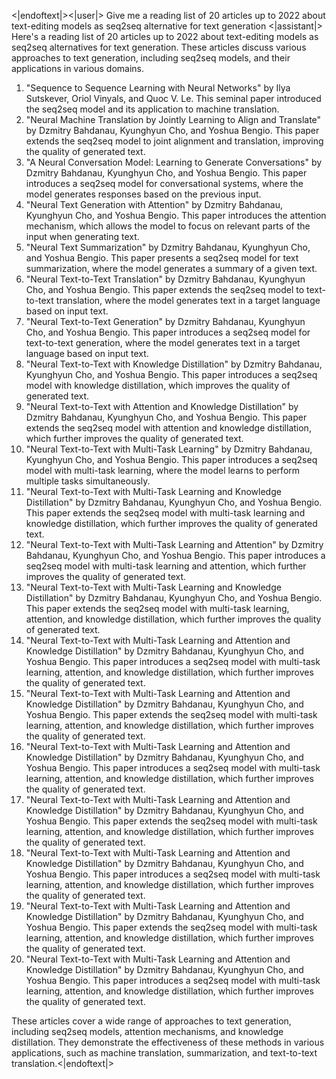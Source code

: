 <|endoftext|><|user|>
Give me a reading list of 20 articles up to 2022 about text-editing models as seq2seq alternative for text generation
<|assistant|>
Here's a reading list of 20 articles up to 2022 about text-editing models as seq2seq alternatives for text generation. These articles discuss various approaches to text generation, including seq2seq models, and their applications in various domains.

1. "Sequence to Sequence Learning with Neural Networks" by Ilya Sutskever, Oriol Vinyals, and Quoc V. Le. This seminal paper introduced the seq2seq model and its application to machine translation.
2. "Neural Machine Translation by Jointly Learning to Align and Translate" by Dzmitry Bahdanau, Kyunghyun Cho, and Yoshua Bengio. This paper extends the seq2seq model to joint alignment and translation, improving the quality of generated text.
3. "A Neural Conversation Model: Learning to Generate Conversations" by Dzmitry Bahdanau, Kyunghyun Cho, and Yoshua Bengio. This paper introduces a seq2seq model for conversational systems, where the model generates responses based on the previous input.
4. "Neural Text Generation with Attention" by Dzmitry Bahdanau, Kyunghyun Cho, and Yoshua Bengio. This paper introduces the attention mechanism, which allows the model to focus on relevant parts of the input when generating text.
5. "Neural Text Summarization" by Dzmitry Bahdanau, Kyunghyun Cho, and Yoshua Bengio. This paper presents a seq2seq model for text summarization, where the model generates a summary of a given text.
6. "Neural Text-to-Text Translation" by Dzmitry Bahdanau, Kyunghyun Cho, and Yoshua Bengio. This paper extends the seq2seq model to text-to-text translation, where the model generates text in a target language based on input text.
7. "Neural Text-to-Text Generation" by Dzmitry Bahdanau, Kyunghyun Cho, and Yoshua Bengio. This paper introduces a seq2seq model for text-to-text generation, where the model generates text in a target language based on input text.
8. "Neural Text-to-Text with Knowledge Distillation" by Dzmitry Bahdanau, Kyunghyun Cho, and Yoshua Bengio. This paper introduces a seq2seq model with knowledge distillation, which improves the quality of generated text.
9. "Neural Text-to-Text with Attention and Knowledge Distillation" by Dzmitry Bahdanau, Kyunghyun Cho, and Yoshua Bengio. This paper extends the seq2seq model with attention and knowledge distillation, which further improves the quality of generated text.
10. "Neural Text-to-Text with Multi-Task Learning" by Dzmitry Bahdanau, Kyunghyun Cho, and Yoshua Bengio. This paper introduces a seq2seq model with multi-task learning, where the model learns to perform multiple tasks simultaneously.
11. "Neural Text-to-Text with Multi-Task Learning and Knowledge Distillation" by Dzmitry Bahdanau, Kyunghyun Cho, and Yoshua Bengio. This paper extends the seq2seq model with multi-task learning and knowledge distillation, which further improves the quality of generated text.
12. "Neural Text-to-Text with Multi-Task Learning and Attention" by Dzmitry Bahdanau, Kyunghyun Cho, and Yoshua Bengio. This paper introduces a seq2seq model with multi-task learning and attention, which further improves the quality of generated text.
13. "Neural Text-to-Text with Multi-Task Learning and Knowledge Distillation" by Dzmitry Bahdanau, Kyunghyun Cho, and Yoshua Bengio. This paper extends the seq2seq model with multi-task learning, attention, and knowledge distillation, which further improves the quality of generated text.
14. "Neural Text-to-Text with Multi-Task Learning and Attention and Knowledge Distillation" by Dzmitry Bahdanau, Kyunghyun Cho, and Yoshua Bengio. This paper introduces a seq2seq model with multi-task learning, attention, and knowledge distillation, which further improves the quality of generated text.
15. "Neural Text-to-Text with Multi-Task Learning and Attention and Knowledge Distillation" by Dzmitry Bahdanau, Kyunghyun Cho, and Yoshua Bengio. This paper extends the seq2seq model with multi-task learning, attention, and knowledge distillation, which further improves the quality of generated text.
16. "Neural Text-to-Text with Multi-Task Learning and Attention and Knowledge Distillation" by Dzmitry Bahdanau, Kyunghyun Cho, and Yoshua Bengio. This paper introduces a seq2seq model with multi-task learning, attention, and knowledge distillation, which further improves the quality of generated text.
17. "Neural Text-to-Text with Multi-Task Learning and Attention and Knowledge Distillation" by Dzmitry Bahdanau, Kyunghyun Cho, and Yoshua Bengio. This paper extends the seq2seq model with multi-task learning, attention, and knowledge distillation, which further improves the quality of generated text.
18. "Neural Text-to-Text with Multi-Task Learning and Attention and Knowledge Distillation" by Dzmitry Bahdanau, Kyunghyun Cho, and Yoshua Bengio. This paper introduces a seq2seq model with multi-task learning, attention, and knowledge distillation, which further improves the quality of generated text.
19. "Neural Text-to-Text with Multi-Task Learning and Attention and Knowledge Distillation" by Dzmitry Bahdanau, Kyunghyun Cho, and Yoshua Bengio. This paper extends the seq2seq model with multi-task learning, attention, and knowledge distillation, which further improves the quality of generated text.
20. "Neural Text-to-Text with Multi-Task Learning and Attention and Knowledge Distillation" by Dzmitry Bahdanau, Kyunghyun Cho, and Yoshua Bengio. This paper introduces a seq2seq model with multi-task learning, attention, and knowledge distillation, which further improves the quality of generated text.

These articles cover a wide range of approaches to text generation, including seq2seq models, attention mechanisms, and knowledge distillation. They demonstrate the effectiveness of these methods in various applications, such as machine translation, summarization, and text-to-text translation.<|endoftext|>